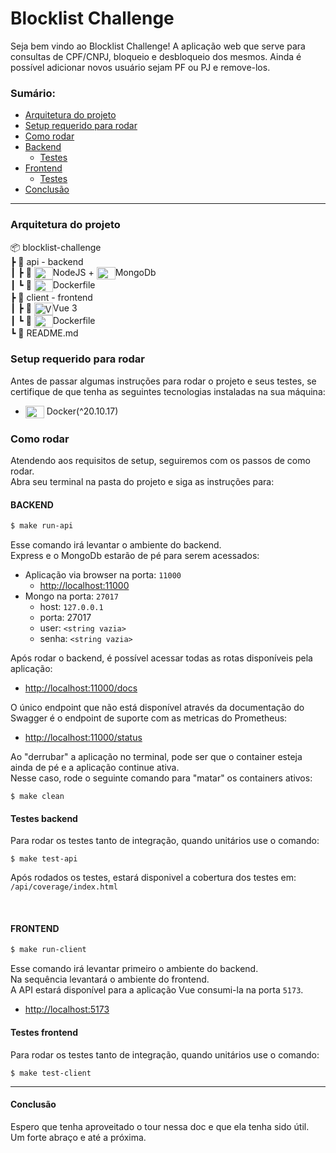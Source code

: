 # Blocklist Challenge

Seja bem vindo ao Blocklist Challenge!
A aplicação web que serve para consultas de CPF/CNPJ, bloqueio e desbloqueio dos mesmos.
Ainda é possível adicionar novos usuário sejam PF ou PJ e remove-los.


### Sumário:
- [Arquitetura do projeto](https://github.com/leoncarey/blocklist-challenge#arquitetura-do-projeto)
- [Setup requerido para rodar](https://github.com/leoncarey/blocklist-challenge#setup-requerido-para-rodar)
- [Como rodar](https://github.com/leoncarey/blocklist-challenge#como-rodar)
- [Backend](https://github.com/leoncarey/blocklist-challenge#backend)
  - [Testes](https://github.com/leoncarey/blocklist-challenge#testes-backend)
- [Frontend](https://github.com/leoncarey/blocklist-challenge#frontend)
  - [Testes](https://github.com/leoncarey/blocklist-challenge#testes-frontend)
- [Conclusão](https://github.com/leoncarey/blocklist-challenge#conclusao)

---

### Arquitetura do projeto

📦 blocklist-challenge<br>
┣ 📂 api - backend<br>
┃ ┣ 📄 <img align="center" alt="NodeJS" height="20" width="30" src="https://github.com/leoncarey/devicon/blob/master/icons/nodejs/nodejs-original.svg" />NodeJS + <img align="center" alt="MongoDb" height="20" width="30" src="https://github.com/leoncarey/devicon/blob/master/icons/mongodb/mongodb-original.svg" />MongoDb<br>
┃ ┗ 📄 <img align="center" alt="Docker" height="20" width="30" src="https://github.com/leoncarey/devicon/blob/master/icons/docker/docker-plain.svg" />Dockerfile<br>
┣ 📂 client - frontend<br>
┃ ┣ 📄 <img align="center" alt="Vue 3" height="20" width="30" src="https://github.com/leoncarey/devicon/blob/master/icons/vuejs/vuejs-original.svg" />Vue 3<br>
┃ ┗ 📄 <img align="center" alt="Docker" height="20" width="30" src="https://github.com/leoncarey/devicon/blob/master/icons/docker/docker-plain.svg" />Dockerfile<br>
┗ 📄 README.md


### Setup requerido para rodar
Antes de passar algumas instruções para rodar o projeto e seus testes,
se certifique de que tenha as seguintes tecnologias instaladas na sua máquina:

- <img align="center" alt="Docker" height="20" width="30" src="https://github.com/leoncarey/devicon/blob/master/icons/docker/docker-plain.svg" /> Docker(^20.10.17)


### Como rodar
Atendendo aos requisitos de setup, seguiremos com os passos de como rodar.<br>
Abra seu terminal na pasta do projeto e siga as instruções para:

#### BACKEND
```bash
$ make run-api
```

Esse comando irá levantar o ambiente do backend.<br>
Express e o MongoDb estarão de pé para serem acessados:
- Aplicação via browser na porta: `11000`
  - <a href="http://localhost:11000" target="_blank">http://localhost:11000</a>
- Mongo na porta: `27017`
  - host: `127.0.0.1`
  - porta: 27017
  - user: `<string vazia>`
  - senha: `<string vazia>`

Após rodar o backend, é possível acessar todas as rotas disponíveis pela aplicação:
- <a href="http://localhost:11000/docs" target="_blank">http://localhost:11000/docs</a>

O único endpoint que não está disponível através da documentação do Swagger é o endpoint de suporte com as metricas do Prometheus:
- <a href="http://localhost:11000/status" target="_blank">http://localhost:11000/status</a>

Ao "derrubar" a aplicação no terminal, pode ser que o container esteja ainda de pé e a aplicação continue ativa.<br>
Nesse caso, rode o seguinte comando para "matar" os containers ativos:

```
$ make clean
```

#### Testes backend
Para rodar os testes tanto de integração, quando unitários use o comando:

```
$ make test-api
```

Após rodados os testes, estará disponivel a cobertura dos testes em: `/api/coverage/index.html`

<br>


#### FRONTEND
```bash
$ make run-client
```

Esse comando irá levantar primeiro o ambiente do backend.<br>
Na sequência levantará o ambiente do frontend.<br>
A API estará disponível para a aplicação Vue consumi-la na porta `5173`.

- <a href="http://localhost:5173" target="_blank">http://localhost:5173</a>

#### Testes frontend
Para rodar os testes tanto de integração, quando unitários use o comando:

```
$ make test-client
```

---
#### Conclusão

Espero que tenha aproveitado o tour nessa doc e que ela tenha sido útil.<br>
Um forte abraço e até a próxima.